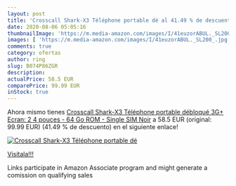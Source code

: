 ```yaml
---
layout: post
title: 'Crosscall Shark-X3 Téléphone portable dé al 41.49 % de descuento'
date: 2020-08-06 05:05:16
thumbnailImage: 'https://m.media-amazon.com/images/I/41euzorABUL._SL200_.jpg'
images: [ 'https://m.media-amazon.com/images/I/41euzorABUL._SL200_.jpg' ]
comments: true
category: ofertas
author: ring
slug: B074P86ZGR
description:
actualPrice: 58.5 EUR
comparePrice: 99.99 EUR
inStock: true
---
```


Ahora mismo tienes [Crosscall Shark-X3 Téléphone portable débloqué 3G+  Ecran: 2 4 pouces - 64 Go ROM - Single SIM  Noir](https://www.amazon.fr/dp/B074P86ZGR/?tag=tolees0d-21) a 58.5 EUR (original: 99.99 EUR) (41.49 %  de descuento) en el siguiente enlace!

[![Crosscall Shark-X3 Téléphone portable dé](https://m.media-amazon.com/images/I/41euzorABUL._SL200_.jpg)](https://www.amazon.fr/dp/B074P86ZGR/?tag=tolees0d-21)

[Visítala!!!](https://www.amazon.fr/dp/B074P86ZGR/?tag=tolees0d-21)

Links participate in Amazon Associate program and might generate a comission on qualifying sales
